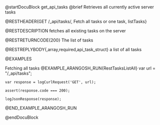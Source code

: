
@startDocuBlock get_api_tasks
@brief Retrieves all currently active server tasks

@RESTHEADER{GET /_api/tasks/, Fetch all tasks or one task, listTasks}

@RESTDESCRIPTION
fetches all existing tasks on the server

@RESTRETURNCODE{200}
The list of tasks

@RESTREPLYBODY{,array,required,api_task_struct}
a list of all tasks

@EXAMPLES

Fetching all tasks
@EXAMPLE_ARANGOSH_RUN{RestTasksListAll}
    var url = "/_api/tasks";

    var response = logCurlRequest('GET', url);

    assert(response.code === 200);

    logJsonResponse(response);

@END_EXAMPLE_ARANGOSH_RUN

@endDocuBlock

